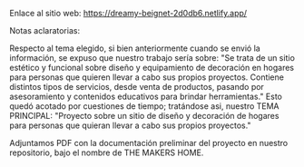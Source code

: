 Enlace al sitio web: https://dreamy-beignet-2d0db6.netlify.app/

Notas aclaratorias: 

Respecto al tema elegido, si bien anteriormente cuando se envió la información, se expuso que nuestro trabajo sería sobre: "Se trata de un sitio estético y funcional sobre diseño y equipamiento de decoración en hogares para personas que quieren llevar a cabo sus propios proyectos. Contiene distintos tipos de servicios, desde venta de productos, pasando por asesoramiento y contenidos educativos para brindar herramientas."
Esto quedó acotado por cuestiones de tiempo; tratándose asi, nuestro TEMA PRINCIPAL: "Proyecto sobre un sitio de diseño y decoración de hogares para personas que quieran llevar a cabo sus propios proyectos."

Adjuntamos PDF con la documentación preliminar del proyecto en nuestro repositorio, bajo el nombre de THE MAKERS HOME.
